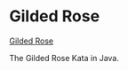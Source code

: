 # Gilded Rose

[Gilded Rose](https://github.com/emilybache/GildedRose-Refactoring-Kata/tree/master/GildedRoseRequirements.txt) 

The Gilded Rose Kata in Java.
